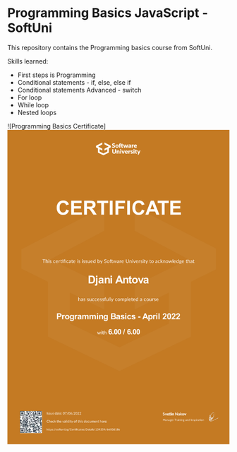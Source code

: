 # Programming Basics JavaScript - SoftUni

This repository contains the Programming basics course from SoftUni.

Skills learned:
<ul>
  <li>First steps is Programming</li>
  <li>Conditional statements - if, else, else if</li>
  <li>Conditional statements Advanced - switch</li>
  <li>For loop</li>
  <li>While loop</li>
  <li>Nested loops</li>
</ul>


![Programming Basics Certificate]
<img src="https://github.com/Djani-Antova/Programming-Basics-JS-April-2022/blob/main/Certificate%20Programming%20Basics%20-%20April%202022.pdf">

